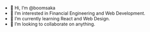 - 👋 Hi, I’m @boomsaka
- 👀 I’m interested in Financial Engineering and Web Development.
- 🌱 I’m currently learning React and Web Design.
- 💞️ I’m looking to collaborate on anything.

<!---
boomsaka/boomsaka is a ✨ special ✨ repository because its `README.md` (this file) appears on your GitHub profile.
You can click the Preview link to take a look at your changes.
--->
